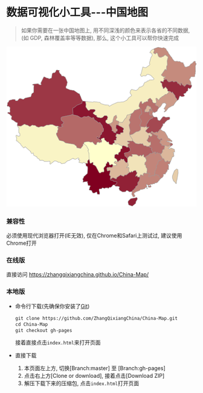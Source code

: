 # 数据可视化小工具---中国地图
> 如果你需要在一张中国地图上, 用不同深浅的颜色来表示各省的不同数据, (如 GDP, 森林覆盖率等等数据), 那么, 这个小工具可以帮你快速完成

![](./src/assets/cn-map.png)

### 兼容性
必须使用现代浏览器打开(IE无效), 仅在Chrome和Safari上测试过, 建议使用Chrome打开


### 在线版
直接访问 <a>https://zhangqixiangchina.github.io/China-Map/</a>

### 本地版

- 命令行下载(先确保你安装了[Git](https://git-scm.com/book/zh/v2/%E8%B5%B7%E6%AD%A5-%E5%AE%89%E8%A3%85-Git))

	```
	git clone https://github.com/ZhangQixiangChina/China-Map.git
	cd China-Map
	git checkout gh-pages
	```
	接着直接点击`index.html`来打开页面

- 直接下载
	1. 本页面左上方, 切换[Branch:master] 至 [Branch:gh-pages]
	2. 点击右上方[Clone or download], 接着点击[Download ZIP]
	3. 解压下载下来的压缩包, 点击`index.html`打开页面
